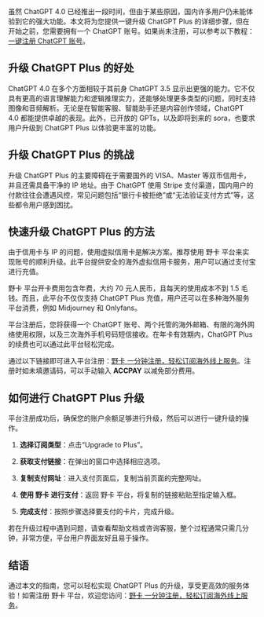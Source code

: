 虽然 ChatGPT 4.0 已经推出一段时间，但由于某些原因，国内许多用户仍未能体验到它的强大功能。本文将为您提供一键升级 ChatGPT Plus 的详细步骤，但在开始之前，您需要拥有一个 ChatGPT 账号。如果尚未注册，可以参考以下教程：[一键注册 ChatGPT 账号](https://bit.ly/bewildcard)。

## 升级 ChatGPT Plus 的好处

ChatGPT 4.0 在多个方面相较于其前身 ChatGPT 3.5 显示出更强的能力。它不仅具有更高的语言理解能力和逻辑推理实力，还能够处理更多类型的问题，同时支持图像和音频解析。无论是在智能客服、智能助手还是内容创作领域，ChatGPT 4.0 都能提供卓越的表现。此外，已开放的 GPTs，以及即将到来的 sora，也要求用户升级到 ChatGPT Plus 以体验更丰富的功能。

## 升级 ChatGPT Plus 的挑战

升级 ChatGPT Plus 的主要障碍在于需要国外的 VISA、Master 等双币信用卡，并且还需具备干净的 IP 地址。由于 ChatGPT 使用 Stripe 支付渠道，国内用户的付款往往会遭遇风控，常见问题包括“银行卡被拒绝”或“无法验证支付方式”等，这些都令用户感到困扰。

## 快速升级 ChatGPT Plus 的方法

由于信用卡与 IP 的问题，使用虚拟信用卡是解决方案。推荐使用 野卡 平台来实现账号的顺利升级。此平台提供安全的海外虚拟信用卡服务，用户可以通过支付宝进行充值。

野卡 平台开卡费用包含年费，大约 70 元人民币，且每天的使用成本不到 1.5 毛钱。而且，此平台不仅仅支持 ChatGPT Plus 充值，用户还可以在多种海外服务平台消费，例如 Midjourney 和 Onlyfans。

平台注册后，您将获得一个 ChatGPT 账号、两个托管的海外邮箱、有限的海外网络使用权限，以及三次海外手机号码短信接收。在年卡有效期内，ChatGPT Plus 的续费也可以通过此平台轻松完成。

通过以下链接即可进入平台注册：[野卡 一分钟注册，轻松订阅海外线上服务](https://bit.ly/bewildcard)。注册时如未填邀请码，可以手动输入 **ACCPAY** 以减免部分费用。

## 如何进行 ChatGPT Plus 升级

平台注册成功后，确保您的账户余额足够进行升级，然后可以进行一键升级的操作。

1. **选择订阅类型**：点击“Upgrade to Plus”。

2. **获取支付链接**：在弹出的窗口中选择相应选项。

3. **复制支付网址**：进入支付页面后，复制当前页面的完整网址。

4. **使用 野卡 进行支付**：返回 野卡 平台，将复制的链接粘贴至指定输入框。

5. **完成支付**：按照步骤选择要支付的卡片，完成升级。

若在升级过程中遇到问题，请查看帮助文档或咨询客服，整个过程通常只需几分钟，非常方便，平台用户界面友好且易于操作。

## 结语

通过本文的指南，您可以轻松实现 ChatGPT Plus 的升级，享受更高效的服务体验！如需注册 野卡 平台，欢迎您访问：[野卡 一分钟注册，轻松订阅海外线上服务](https://bit.ly/bewildcard)。